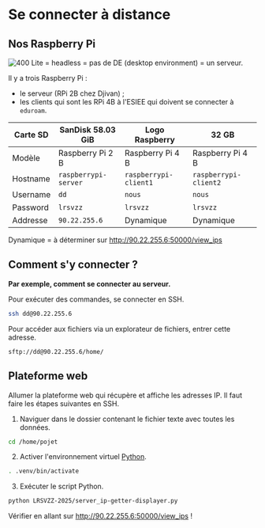 # Se connecter à distance 
## Nos Raspberry Pi 
![400](https://lh7-rt.googleusercontent.com/docsz/AD_4nXdUqR7V3iTRMHx9IjhJyjIzrAZC87YA1EP8RUSUe5E_eizSCTrJOvvTvR_df053OSU_J2VpQKkw5OmDSXjNcv03opDjbPKZX4JaBeIY3rQXt_WD1IuiIcxIlZihKU4LTymnhtWoSw?key=L4A1ejDVxs0i06ERmyTYIKsb)
Lite = headless = pas de DE (desktop environment) = un serveur. 

Il y a trois Raspberry Pi : 
- le serveur (RPi 2B chez Djivan) ; 
- les clients qui sont les RPi 4B à l'ESIEE qui doivent se connecter à `eduroam`. 

| Carte SD | SanDisk 58.03 GiB    | Logo Raspberry        | 32 GB                 |
| -------- | -------------------- | --------------------- | --------------------- |
| Modèle   | Raspberry Pi 2 B     | Raspberry Pi 4 B      | Raspberry Pi 4 B      |
| Hostname | `raspberrypi-server` | `raspberrypi-client1` | `raspberrypi-client2` |
| Username | `dd`                 | `nous`                | `nous`                |
| Password | `lrsvzz`             | `lrsvzz`              | `lrsvzz`              |
| Addresse | `90.22.255.6`        | Dynamique             | Dynamique             |
Dynamique = à déterminer sur http://90.22.255.6:50000/view_ips 

## Comment s'y connecter ? 
**Par exemple, comment se connecter au serveur.** 

Pour exécuter des commandes, se connecter en SSH. 
```bash
ssh dd@90.22.255.6
```

Pour accéder aux fichiers via un explorateur de fichiers, entrer cette adresse. 
```URL
sftp://dd@90.22.255.6/home/
```

## Plateforme web  
Allumer la plateforme web qui récupère et affiche les adresses IP. 
Il faut faire les étapes suivantes en SSH. 

1. Naviguer dans le dossier contenant le fichier texte avec toutes les données. 
```bash
cd /home/pojet
```

2. Activer l'environnement virtuel [Python](../Guides/Python.md). 
```bash
. .venv/bin/activate
```

3. Exécuter le script Python. 
```bash
python LRSVZZ-2025/server_ip-getter-displayer.py
```

Vérifier en allant sur http://90.22.255.6:50000/view_ips ! 

